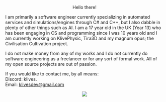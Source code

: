 <p align="center">
  Hello there!

I am primarily a software engineer currently specializing in automated services and simulations/engines through C# and C++, but I also dabble in plenty of other things such as AI. I am a 17 year old in the UK (Year 13) who has been engaging in CS and programming since I was 10 years old and I am currently working on KlivePhysic, Tira3D and my magnum opus; the Civilisation Cultivation project.

I do not make money from any of my works and I do not currently do software engineering as a freelancer or for any sort of formal work. All of my open source projects are out of passion.

If you would like to contact me, by all means:
<br>
Discord: klives.
<br>
Email: klivesdev@gmail.com
</p>
<p align="center">
  <img align="center" src="https://github-readme-stats.vercel.app/api/top-langs/?username=Klivess&exclude_repo=KliveBotWebsite" />
</p>
